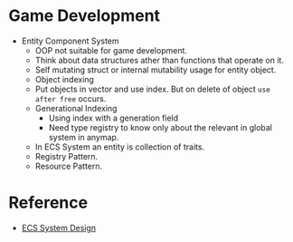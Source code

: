 # Game Development

- Entity Component System
    - OOP not suitable for game development.
    - Think about data structures ather than functions that operate on it.
    - Self mutating struct or internal mutability usage for entity object.
    - Object indexing
    - Put objects in vector and use index. But on delete of object `use after free` occurs.
    - Generational Indexing
        - Using index with a generation field
        - Need type registry to know only about the relevant in global system in anymap.
    - In ECS System an entity is collection of traits.
    - Registry Pattern.
    - Resource Pattern.

# Reference
- [ECS System Design](https://www.youtube.com/watch?v=aKLntZcp27M)